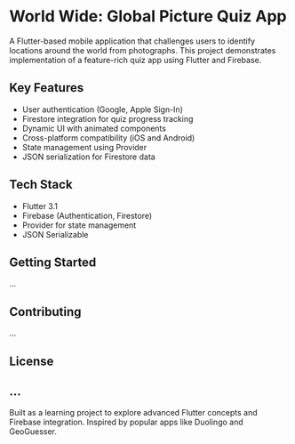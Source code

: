 # World Wide: Global Picture Quiz App

A Flutter-based mobile application that challenges users to identify locations around the world from photographs. This project demonstrates implementation of a feature-rich quiz app using Flutter and Firebase.

## Key Features

- User authentication (Google, Apple Sign-In)
- Firestore integration for quiz progress tracking
- Dynamic UI with animated components
- Cross-platform compatibility (iOS and Android)
- State management using Provider
- JSON serialization for Firestore data

## Tech Stack

- Flutter 3.1
- Firebase (Authentication, Firestore)
- Provider for state management
- JSON Serializable

## Getting Started

...

## Contributing

...

## License

...
---

Built as a learning project to explore advanced Flutter concepts and Firebase integration. Inspired by popular apps like Duolingo and GeoGuesser.
